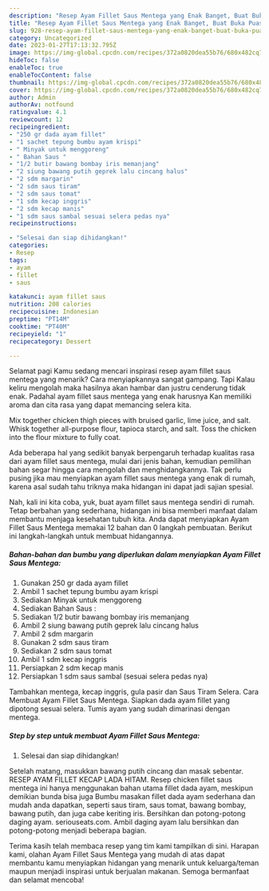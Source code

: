 ```yaml
---
description: "Resep Ayam Fillet Saus Mentega yang Enak Banget, Buat Buka Puasa Lezat"
title: "Resep Ayam Fillet Saus Mentega yang Enak Banget, Buat Buka Puasa Lezat"
slug: 928-resep-ayam-fillet-saus-mentega-yang-enak-banget-buat-buka-puasa-lezat
category: Uncategorized
date: 2023-01-27T17:13:32.795Z
image: https://img-global.cpcdn.com/recipes/372a0820dea55b76/680x482cq70/ayam-fillet-saus-mentega-foto-resep-utama.jpg
hideToc: false
enableToc: true
enableTocContent: false
thumbnail: https://img-global.cpcdn.com/recipes/372a0820dea55b76/680x482cq70/ayam-fillet-saus-mentega-foto-resep-utama.jpg
cover: https://img-global.cpcdn.com/recipes/372a0820dea55b76/680x482cq70/ayam-fillet-saus-mentega-foto-resep-utama.jpg
author: Admin
authorAv: notfound
ratingvalue: 4.1
reviewcount: 12
recipeingredient:
- "250 gr dada ayam fillet"
- "1 sachet tepung bumbu ayam krispi"
- " Minyak untuk menggoreng"
- " Bahan Saus "
- "1/2 butir bawang bombay iris memanjang"
- "2 siung bawang putih geprek lalu cincang halus"
- "2 sdm margarin"
- "2 sdm saus tiram"
- "2 sdm saus tomat"
- "1 sdm kecap inggris"
- "2 sdm kecap manis"
- "1 sdm saus sambal sesuai selera pedas nya"
recipeinstructions:

- "Selesai dan siap dihidangkan!"
categories:
- Resep
tags:
- ayam
- fillet
- saus

katakunci: ayam fillet saus 
nutrition: 208 calories
recipecuisine: Indonesian
preptime: "PT14M"
cooktime: "PT40M"
recipeyield: "1"
recipecategory: Dessert

---
```



Selamat pagi Kamu sedang mencari inspirasi resep ayam fillet saus mentega yang menarik? Cara menyiapkannya sangat gampang. Tapi Kalau keliru mengolah maka hasilnya akan hambar dan justru cenderung tidak enak. Padahal ayam fillet saus mentega yang enak harusnya Kan memiliki aroma dan cita rasa yang dapat memancing selera kita.


Mix together chicken thigh pieces with bruised garlic, lime juice, and salt. Whisk together all-purpose flour, tapioca starch, and salt. Toss the chicken into the flour mixture to fully coat.

Ada beberapa hal yang sedikit banyak berpengaruh terhadap kualitas rasa dari ayam fillet saus mentega, mulai dari jenis bahan, kemudian pemilihan bahan segar hingga cara mengolah dan menghidangkannya. Tak perlu pusing jika mau menyiapkan ayam fillet saus mentega yang enak di rumah, karena asal sudah tahu triknya maka hidangan ini dapat jadi sajian spesial.


Nah, kali ini kita coba, yuk, buat ayam fillet saus mentega sendiri di rumah. Tetap berbahan yang sederhana, hidangan ini bisa memberi manfaat dalam membantu menjaga kesehatan tubuh kita. Anda dapat menyiapkan Ayam Fillet Saus Mentega memakai 12 bahan dan 0 langkah pembuatan. Berikut ini langkah-langkah untuk membuat hidangannya.

<!--inarticleads1-->

##### Bahan-bahan dan bumbu yang diperlukan dalam menyiapkan Ayam Fillet Saus Mentega:

1. Gunakan 250 gr dada ayam fillet
1. Ambil 1 sachet tepung bumbu ayam krispi
1. Sediakan  Minyak untuk menggoreng
1. Sediakan  Bahan Saus :
1. Sediakan 1/2 butir bawang bombay iris memanjang
1. Ambil 2 siung bawang putih geprek lalu cincang halus
1. Ambil 2 sdm margarin
1. Gunakan 2 sdm saus tiram
1. Sediakan 2 sdm saus tomat
1. Ambil 1 sdm kecap inggris
1. Persiapkan 2 sdm kecap manis
1. Persiapkan 1 sdm saus sambal (sesuai selera pedas nya)


Tambahkan mentega, kecap inggris, gula pasir dan Saus Tiram Selera. Cara Membuat Ayam Fillet Saus Mentega. Siapkan dada ayam fillet yang dipotong sesuai selera. Tumis ayam yang sudah dimarinasi dengan mentega. 

<!--inarticleads2-->

##### Step by step untuk membuat Ayam Fillet Saus Mentega:


1. Selesai dan siap dihidangkan!

Setelah matang, masukkan bawang putih cincang dan masak sebentar. RESEP AYAM FILLET KECAP LADA HITAM. Resep chicken fillet saus mentega ini hanya menggunakan bahan utama fillet dada ayam, meskipun demikian bunda bisa juga Bumbu masakan fillet dada ayam sederhana dan mudah anda dapatkan, seperti saus tiram, saus tomat, bawang bombay, bawang putih, dan juga cabe keriting iris. Bersihkan dan potong-potong daging ayam. seriouseats.com. Ambil daging ayam lalu bersihkan dan potong-potong menjadi beberapa bagian. 

Terima kasih telah membaca resep yang tim kami tampilkan di sini. Harapan kami, olahan Ayam Fillet Saus Mentega yang mudah di atas dapat membantu kamu menyiapkan hidangan yang menarik untuk keluarga/teman maupun menjadi inspirasi untuk berjualan makanan. Semoga bermanfaat dan selamat mencoba!
